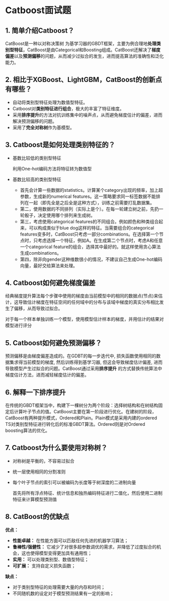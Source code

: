 

# Catboost面试题

## 1. 简单介绍Catboost？

CatBoost是一种以对称决策树 为基学习器的GBDT框架，主要为例合理地**处理类别型特征**，CatBoost是由Categorical和Boosting组成。CatBoost还解决了**梯度偏差**以及**预测偏移**的问题，从而减少过拟合的发生，进而提高算法的准确性和泛化能力。

## 2. 相比于XGBoost、LightGBM，CatBoost的创新点有哪些？

- 自动将类别型特征处理为数值型特征。 
- Catboost对**类别特征进行组合**，极大的丰富了特征维度。
- 采用**排序提升**的方法对抗训练集中的噪声点，从而避免梯度估计的偏差，进而解决预测偏移的问题。
- 采用了**完全对称树**作为基模型。

## 3. Catboost是如何处理类别特征的？

- 基数比较低的类别型特征

  利用One-hot编码方法将特征转为数值型

- 基数比较高的类别型特征

  - 首先会计算一些数据的statistics。计算某个category出现的频率，加上超参数，生成新的numerical features。这一策略要求同一标签数据不能排列在一起（即先全是之后全是这种方式），训练之前需要打乱数据集。
  - 第二，使用数据的不同排列（实际上是个）。在每一轮建立树之前，先扔一轮骰子，决定使用哪个排列来生成树。
  - 第三，考虑使用categorical features的不同组合。例如颜色和种类组合起来，可以构成类似于blue dog这样的特征。当需要组合的categorical features变多时，CatBoost只考虑一部分combinations。在选择第一个节点时，只考虑选择一个特征，例如A。在生成第二个节点时，考虑A和任意一个categorical feature的组合，选择其中最好的。就这样使用贪心算法生成combinations。
  - 第四，除非向gender这种维数很小的情况，不建议自己生成One-hot编码向量，最好交给算法来处理。

## 4. Catboost如何避免梯度偏差

经典梯度提升算法每个步骤中使用的梯度由当前模型中的相同的数据点(节点)来估计，这导致估计梯度在特征空间的任何域中的分布与该域中梯度的真实分布相比发生了偏移，从而导致过拟合。

对于每一个样本单独训练一个模型，使用模型估计样本的梯度，并用估计的结果对模型进行评分



## 5. Catboost如何避免预测偏移？

预测偏移是由梯度偏差造成的。在GDBT的每一步迭代中, 损失函数使用相同的数据集求得当前模型的梯度, 然后训练得到基学习器, 但这会导致梯度估计偏差, 进而导致模型产生过拟合的问题。CatBoost通过采用**排序提升** 的方式替换传统算法中梯度估计方法，进而减轻梯度估计的偏差。

## 6. 解释一下排序提升

在传统的GBDT框架当中，构建下一棵树分为两个阶段：选择树结构和在树结构固定后计算叶子节点的值。CatBoost主要在第一阶段进行优化。在建树的阶段，CatBoost有两种提升模式，Ordered和Plain。Plain模式是采用内建的ordered TS对类别型特征进行转化后的标准GBDT算法。Ordered则是对Ordered boosting算法的优化。

## 7. Catboost为什么要使用对称树？

- 对称树是平衡的，不容易过拟合

- 统一层使用相同的分割准则

- 每个叶子节点的索引可以被编码为长度等于树深度的二进制向量

  首先将所有浮点特征、统计信息和独热编码特征进行二值化，然后使用二进制特征来计算模型预测值

## 8. CatBoost的优缺点

**优点：**

- **性能卓越：** 在性能方面可以匹敌任何先进的机器学习算法；
- **鲁棒性/强健性：** 它减少了对很多超参数调优的需求，并降低了过度拟合的机会，这也使得模型变得更加具有通用性；
- **实用：** 可以处理类别型、数值型特征；
- **可扩展：** 支持自定义损失函数；

**缺点：**

- 对于类别型特征的处理需要大量的内存和时间；
- 不同随机数的设定对于模型预测结果有一定的影响；


<script type="text/javascript" src="http://cdn.mathjax.org/mathjax/latest/MathJax.js?config=TeX-AMS-MML_HTMLorMML"></script>
<script type="text/x-mathjax-config">
  MathJax.Hub.Config({ tex2jax: {inlineMath: [['$', '$']]}, messageStyle: "none" });
</script>
